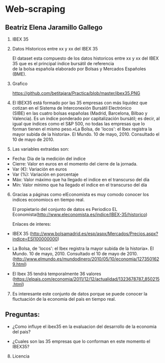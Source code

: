 # Web-scraping

## Beatriz Elena Jaramillo Gallego

1. IBEX 35

2. Datos Historicos entre xx y xx del IBEX 35

   El dataset esta compuesto de los datos historicos entre xx y xx del IBEX 35 que es el principal índice bursátil de referencia    
   de la bolsa española elaborado por Bolsas y Mercados Españoles (BME). 

3. Grafico

    https://github.com/betitajara/Practica/blob/master/ibex35.PNG

4. El IBEX35 está formado por las 35 empresas con más liquidez que cotizan en el Sistema de Interconexión Bursátil Electrónico   
  (SIBE) en las cuatro bolsas españolas (Madrid, Barcelona, Bilbao y Valencia). Es un índice ponderado por capitalización 
  bursátil; es decir, al igual que índices como el S&P 500, no todas las empresas que lo forman tienen el mismo peso.«La Bolsa, 
  de 'locos': el Ibex registra la mayor subida de la historia». El Mundo. 10 de mayo, 2010. Consultado el 10 de mayo de 2010.

5. Las variables extraidas son: 
  - Fecha: Dia de la medición del indice
  - Cierre: Valor en euros en el momento del cierre de la jornada.
  - Var (€): Variación en euros
  - Var (%): Variación en porcentaje
  - Máx: Valor máximo que ha llegado el indice en el transcurso del día	
  - Mín: Valor mínimo que ha llegado el indice en el transcurso del día	

6. Gracias a páginas como elEconomista es muy comodo conocer los indices economiocs en tiempo real.
   
   El propietario del conjunto de datos es Periodico EL Economista(http://www.eleconomista.es/indice/IBEX-35/historico)

   Enlaces de interes:

 - IBEX 35 (http://www.bolsamadrid.es/esp/aspx/Mercados/Precios.aspx?indice=ESI100000000)

 - La Bolsa, de 'locos': el Ibex registra la mayor subida de la historia». El Mundo. 10 de mayo, 2010. Consultado el 10 de mayo 
   de 2010.(http://www.elmundo.es/mundodinero/2010/05/10/economia/1273501629.html)

  - El Ibex 35 tendrá temporalmente 36 valores  (https://elpais.com/economia/2011/12/12/actualidad/1323678787_850215.html)

7. Es interesante este conjunto de datos porque se puede conocer la fluctuación de la economia del país en tiempo real.

  ## Preguntas:

  - ¿Como influye el ibex35 en la evaluacion del desarrollo de la economia del pais?

  - ¿Cuales son las 35 empresas que lo conforman en este momento el IBEX35?


8. Licencia

